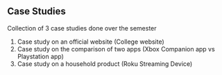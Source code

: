 ## Case Studies

Collection of 3 case studies done over the semester

1. Case study on an official website (College website)
2. Case study on the comparison of two apps (Xbox Companion app vs Playstation app)
3. Case study on a household product (Roku Streaming Device)
